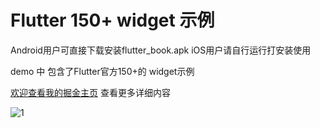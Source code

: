 
# Flutter 150+ widget 示例

Android用户可直接下载安装flutter_book.apk
iOS用户请自行运行打安装使用

demo 中 包含了Flutter官方150+的 widget示例

[欢迎查看我的掘金主页](https://juejin.im/user/5ce1721a51882525f52cf82c/posts) 查看更多详细内容

![1](demo_img/IMG_4414.PNG)
